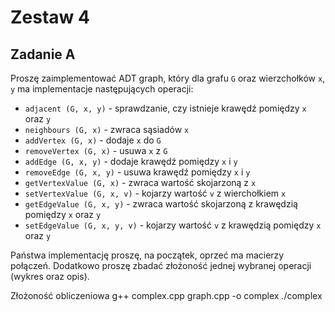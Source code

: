 # Zestaw 4

## Zadanie A

Proszę zaimplementować ADT graph, który dla grafu `G` oraz wierzchołków `x`, `y` ma implementacje następujących operacji:

- `adjacent (G, x, y)` - sprawdzanie, czy istnieje krawędź pomiędzy `x` oraz `y`
- `neighbours (G, x)` - zwraca sąsiadów `x`
- `addVertex (G, x)` - dodaje `x` do `G`
- `removeVertex (G, x)` - usuwa `x` z `G`
- `addEdge (G, x, y)` - dodaje krawędź pomiędzy `x` i `y`
- `removeEdge (G, x, y)` - usuwa krawędź pomiędzy `x` i `y`
- `getVertexValue (G, x)` - zwraca wartość skojarzoną z `x`
- `setVertexValue (G, x, v)` - kojarzy wartość `v` z wierchołkiem `x`
- `getEdgeValue (G, x, y)` - zwraca wartość skojarzoną z krawędzią pomiędzy `x` oraz `y`
- `setEdgeValue (G, x, y, v)` - kojarzy wartość `v` z krawędzią pomiędzy `x` oraz `y`

Państwa implementację proszę, na początek, oprzeć ma macierzy połączeń. Dodatkowo proszę zbadać złożoność jednej wybranej operacji (wykres oraz opis).

Złożoność obliczeniowa
  g++ complex.cpp graph.cpp -o complex
	./complex